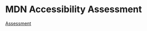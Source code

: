 # MDN Accessibility Assessment
[Assessment](https://developer.mozilla.org/en-US/docs/Learn/Accessibility/Accessibility_troubleshooting)